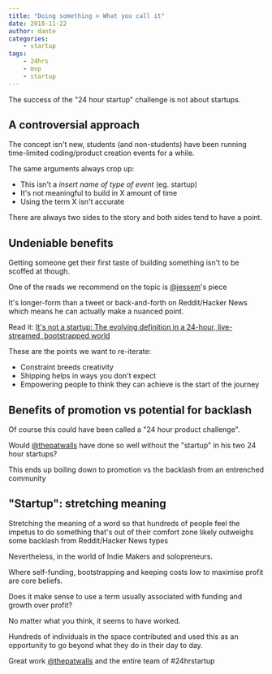 ```yaml
---
title: "Doing something > What you call it"
date: 2018-11-22
author: dante
categories:
    - startup
tags:
    - 24hrs
    - mvp
    - startup
---
```


The success of the "24 hour startup" challenge is not about startups.

## A controversial approach

The concept isn't new, students (and non-students) have been running time-limited coding/product creation events for a while.

The same arguments always crop up:

- This isn't a *insert name of type of event* (eg. startup)
- It's not meaningful to build in X amount of time
- Using the term X isn't accurate

There are always two sides to the story and both sides tend to have a point.

## Undeniable benefits

Getting someone get their first taste of building something isn't to be scoffed at though.

One of the reads we recommend on the topic is [@jessem](https://twitter.com/jessem)'s piece

It's longer-form than a tweet or back-and-forth on Reddit/Hacker News which means he can actually make a nuanced point.

Read it: [It's not a startup: The evolving definition in a 24-hour, live-streamed, bootstrapped world](https://www.indiehackers.com/@jessems/acb03ba9fe)

These are the points we want to re-iterate:

- Constraint breeds creativity
- Shipping helps in ways you don't expect
- Empowering people to think they can achieve is the start of the journey

## Benefits of promotion vs potential for backlash

Of course this could have been called a "24 hour product challenge".

Would [@thepatwalls](https://twitter.com/thepatwalls) have done so well without the "startup" in his two 24 hour startups?

This ends up boiling down to promotion vs the backlash from an entrenched community

## "Startup": stretching meaning

Stretching the meaning of a word so that hundreds of people feel the impetus to do something that's out of their comfort zone likely outweighs some backlash from Reddit/Hacker News types

Nevertheless, in the world of Indie Makers and solopreneurs.

Where self-funding, bootstrapping and keeping costs low to maximise profit are core beliefs.

Does it make sense to use a term usually associated with funding and growth over profit?

No matter what you think, it seems to have worked.

Hundreds of individuals in the space contributed and used this as an opportunity to go beyond what they do in their day to day.

Great work [@thepatwalls](https://twitter.com/thepatwalls) and the entire team of #24hrstartup

